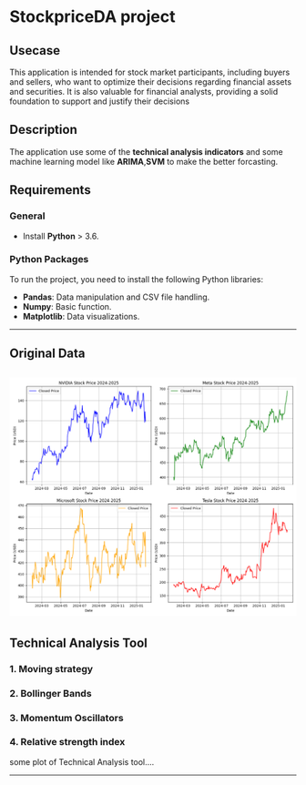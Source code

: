 # StockpriceDA project
## Usecase
   This application is intended for stock market participants, including buyers and 
sellers, who want to optimize their decisions regarding financial assets and securities.
It is also valuable for financial analysts, providing a solid foundation to support and 
justify their decisions
## Description
   The application use some of the **technical analysis indicators** and some machine learning
model like **ARIMA**,**SVM** to make the better forcasting.

##  Requirements

### General
- Install **Python** > 3.6.

### Python Packages
To run the project, you need to install the following Python libraries:

- **Pandas**: Data manipulation and CSV file handling.
- **Numpy**: Basic function.
- **Matplotlib**: Data visualizations.


---

## Original Data
![Stock Price Plot](stock_price_plots.png)
---

## Technical Analysis Tool

### 1. Moving strategy

### 2. Bollinger Bands

### 3. Momentum Oscillators

### 4. Relative strength index

some plot of Technical Analysis tool....


---

